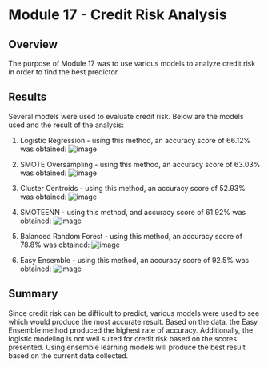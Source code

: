 # Module 17 - Credit Risk Analysis

## Overview
The purpose of Module 17 was to use various models to analyze credit risk in order to find the best predictor.

## Results
Several models were used to evaluate credit risk.  Below are the models used and the result of the analysis:
1.  Logistic Regression  - using this method, an accuracy score of 66.12% was obtained:
 ![image](https://user-images.githubusercontent.com/90434559/158046576-598c8031-b151-48a6-94b8-276ff0f81f45.png)
 
2.  SMOTE Oversampling - using this method, an accuracy score of 63.03% was obtained:
![image](https://user-images.githubusercontent.com/90434559/158046641-49fbf6f5-1d9f-47a7-b0dc-19d5b4631402.png)

3.  Cluster Centroids - using this method, an accuracy score of 52.93% was obtained: 
![image](https://user-images.githubusercontent.com/90434559/158046690-2a547935-090a-4475-a671-3f55f90a2f9b.png)

4.  SMOTEENN - using this method, and accuracy score of 61.92% was obtained:
![image](https://user-images.githubusercontent.com/90434559/158046728-8aaad2e3-e6cd-4e36-9fc7-bba855c20ed1.png)

5.  Balanced Random Forest - using this method, an accuracy score of 78.8% was obtained:
![image](https://user-images.githubusercontent.com/90434559/158046763-87621494-04b0-4894-9112-fe1ed897abd4.png)

6.  Easy Ensemble - using this method, an accuracy score of 92.5% was obtained:
![image](https://user-images.githubusercontent.com/90434559/158046791-2212d5d3-a66f-4efb-91f8-450665e04ba6.png)

## Summary
Since credit risk can be difficult to predict, various models were used to see which would produce the most accurate result.  Based on the data, the Easy Ensemble method produced the highest rate of accuracy.  Additionally, the logistic modeling is not well suited for credit risk based on the scores presented.  Using ensemble learning models will produce the best result based on the current data collected.
